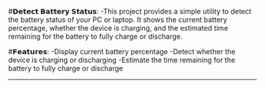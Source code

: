 #𝗗𝗲𝘁𝗲𝗰𝘁 𝗕𝗮𝘁𝘁𝗲𝗿𝘆 𝗦𝘁𝗮𝘁𝘂𝘀:
-This project provides a simple utility to detect the battery status of your PC or laptop. It shows the current battery percentage, whether the device is charging, and the estimated time remaining for the 
 battery to fully charge or discharge.

#𝗙𝗲𝗮𝘁𝘂𝗿𝗲𝘀:
-Display current battery percentage
-Detect whether the device is charging or discharging
-Estimate the time remaining for the battery to fully charge or discharge
________________________________________________________________________________________________________________________________________________________________________________________________________________
